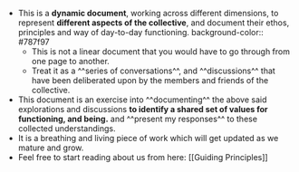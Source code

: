 - This is a **dynamic document**, working across different dimensions, to represent **different aspects of the collective**, and document their ethos, principles and way of day-to-day functioning. 
  background-color:: #787f97
	- This is not a linear document that you would have to go through from one page to another.
	- Treat it as a ^^series of conversations^^, and ^^discussions^^ that have been deliberated upon by the members and friends of the collective.
- This document is an exercise into ^^documenting^^ the above said explorations and discussions **to identify a shared set of values for functioning, and being.** and ^^present my responses^^ to these collected understandings.
- It is a breathing and living piece of work which will get updated as we mature and grow.
- Feel free to start reading about us from here: [[Guiding Principles]]